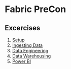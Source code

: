 # Fabric PreCon



## Excercises 

1. [Setup](/1%20-%20Setup.md)
2. [Ingesting Data](/2%20-%20Ingesting%20Data.md)
3. [Data Engineering]()
4. [Data Warehousing]()
5. [Power BI]()









